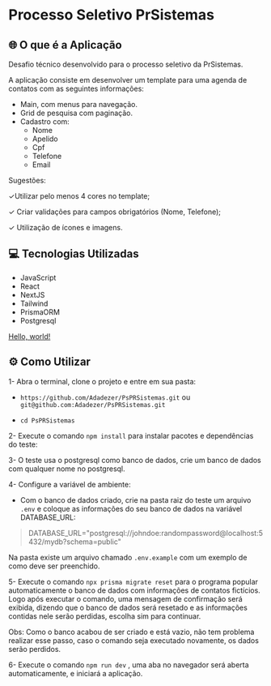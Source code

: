# Processo Seletivo PrSistemas

## 🌐 O que é a Aplicação
Desafio técnico desenvolvido para o processo seletivo da PrSistemas.

A aplicação consiste em desenvolver um template para uma agenda de contatos com as seguintes informações:

 - Main, com menus para navegação.
 - Grid de pesquisa com paginação.
 - Cadastro com:
	 - Nome
	 - Apelido
	 - Cpf
	 - Telefone
	 - Email

Sugestões:

✓Utilizar pelo menos 4 cores no template;

✓ Criar validações para campos obrigatórios (Nome, Telefone);

✓ Utilização de ícones e imagens. 


## 💻 Tecnologias Utilizadas
- JavaScript
- React
- NextJS
- Tailwind
- PrismaORM
- Postgresql

<a href="https://ps-pr-sistemas.vercel.app//" target="_blank">Hello, world!</a>


## ⚙️ Como Utilizar

1- Abra o terminal, clone o projeto e entre em sua pasta:

 - `https://github.com/Adadezer/PsPRSistemas.git` ou `git@github.com:Adadezer/PsPRSistemas.git`
 
 - `cd PsPRSistemas`

2- Execute o comando `npm install` para instalar pacotes e dependências do teste:

3- O teste usa o postgresql como banco de dados, crie um banco de dados com qualquer nome no postgresql.

4- Configure a variável de ambiente:

 - Com o banco de dados criado, crie na pasta raiz do teste um arquivo `.env` e coloque as informações do seu banco de dados na variável DATABASE_URL:
> DATABASE_URL="postgresql://johndoe:randompassword@localhost:5432/mydb?schema=public"

Na pasta existe um arquivo chamado `.env.example` com um exemplo de como deve ser preenchido.

5- Execute o comando `npx prisma migrate reset` para o programa popular automaticamente o banco de dados com informações de contatos fictícios. Logo após executar o comando, uma mensagem de confirmação será exibida, dizendo que o banco de dados será resetado e as informações contidas nele serão perdidas, escolha sim para continuar.

Obs: Como o banco acabou de ser criado e está vazio, não tem problema realizar esse passo, caso o comando seja executado novamente, os dados serão perdidos.

6- Execute o comando `npm run dev` , uma aba no navegador será aberta automaticamente, e iniciará a aplicação.
